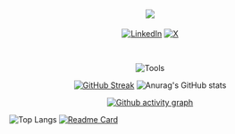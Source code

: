<h1 align="center">
   <a href=" https://readme-typing-svg.herokuapp.com/demo/">
     <img src="https://readme-typing-svg.herokuapp.com/?color=FFFFFF&width=450&height=70&lines=Hi👋;I'm+Parham;Frontend+Developer.&center=true&size=30">
   </a>
 </h1>

 <div align="center">
   
[![LinkedIn](https://img.shields.io/badge/LinkedIn-%230077B5.svg?logo=linkedin&logoColor=white)](https://linkedin.com/in/parham-mirzaei) [![X](https://img.shields.io/badge/-white.svg?logo=X&logoColor=black)](https://X.com/parham0121)

</div>

<br/>
<p align="center">
  <img src="https://skillicons.dev/icons?i=js,react,nodejs,css,sass,git,vscode" alt="Tools"/>
</p>


<div align="center">
   
[![GitHub Streak](https://streak-stats.demolab.com?user=parham0121&card_width=400&card_height=195&theme=chartreuse-dark&hide_border=true&border_radius=2)](https://git.io/streak-stats)
![Anurag's GitHub stats](https://github-readme-stats.vercel.app/api?username=parham0121&card_width=300&card_height=195&theme=chartreuse-dark&show_icons=true&hide_border=true&border_radius=2)
</div>

<p align="center">
   <a href="https://github.com/parham0121">
     <img src="https://github-readme-activity-graph.vercel.app/graph?username=Parham0121&theme=github-compact&color=FFFFFF&line=00FF00&point=F8D210&area_color=57ff8c" alt="Github activity graph"/>
   </a>
 </p>

<div >
   
![Top Langs](https://github-readme-stats.vercel.app/api/top-langs/?username=parham0121&layout=compact&theme=transparent&hide_border=true&border_radius=2)
[![Readme Card](https://github-readme-stats.vercel.app/api/pin/?username=ECode-Team&repo=AliBaba&theme=ambient_gradient)](https://github.com/anuraghazra/github-readme-stats)
</div>
